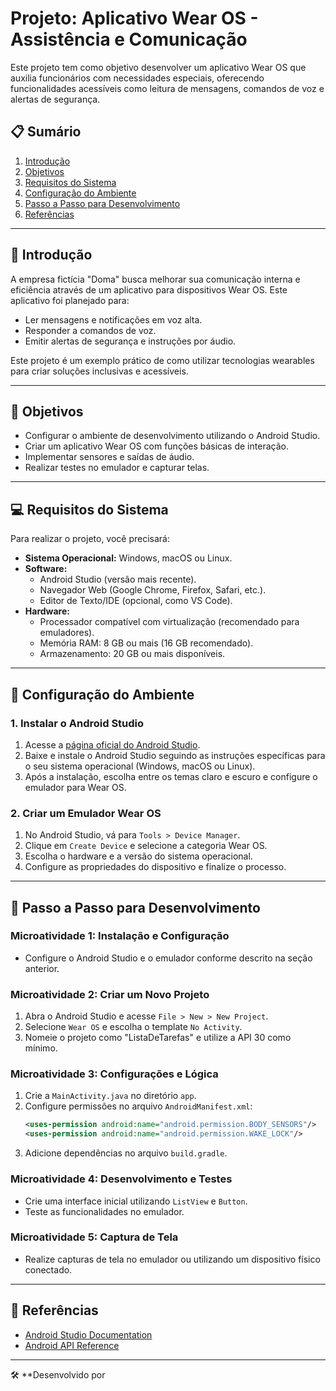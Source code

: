 # Projeto: Aplicativo Wear OS - Assistência e Comunicação

Este projeto tem como objetivo desenvolver um aplicativo Wear OS que auxilia funcionários com necessidades especiais, oferecendo funcionalidades acessíveis como leitura de mensagens, comandos de voz e alertas de segurança.

## 📋 Sumário

1. [Introdução](#introducao)
2. [Objetivos](#objetivos)
3. [Requisitos do Sistema](#requisitos-do-sistema)
4. [Configuração do Ambiente](#configuracao-do-ambiente)
5. [Passo a Passo para Desenvolvimento](#passo-a-passo-para-desenvolvimento)
6. [Referências](#referencias)

---

<a name="introducao"></a>
## 📝 Introdução

A empresa fictícia "Doma" busca melhorar sua comunicação interna e eficiência através de um aplicativo para dispositivos Wear OS. Este aplicativo foi planejado para:

- Ler mensagens e notificações em voz alta.
- Responder a comandos de voz.
- Emitir alertas de segurança e instruções por áudio.

Este projeto é um exemplo prático de como utilizar tecnologias wearables para criar soluções inclusivas e acessíveis.

---

<a name="objetivos"></a>
## 🎯 Objetivos

- Configurar o ambiente de desenvolvimento utilizando o Android Studio.
- Criar um aplicativo Wear OS com funções básicas de interação.
- Implementar sensores e saídas de áudio.
- Realizar testes no emulador e capturar telas.

---

<a name="requisitos-do-sistema"></a>
## 💻 Requisitos do Sistema

Para realizar o projeto, você precisará:

- **Sistema Operacional:** Windows, macOS ou Linux.
- **Software:**
  - Android Studio (versão mais recente).
  - Navegador Web (Google Chrome, Firefox, Safari, etc.).
  - Editor de Texto/IDE (opcional, como VS Code).
- **Hardware:**
  - Processador compatível com virtualização (recomendado para emuladores).
  - Memória RAM: 8 GB ou mais (16 GB recomendado).
  - Armazenamento: 20 GB ou mais disponíveis.

---

<a name="configuracao-do-ambiente"></a>
## 🔧 Configuração do Ambiente

### 1. Instalar o Android Studio

1. Acesse a [página oficial do Android Studio](https://developer.android.com/studio?hl=pt-br#get-android-studio).
2. Baixe e instale o Android Studio seguindo as instruções específicas para o seu sistema operacional (Windows, macOS ou Linux).
3. Após a instalação, escolha entre os temas claro e escuro e configure o emulador para Wear OS.

### 2. Criar um Emulador Wear OS

1. No Android Studio, vá para `Tools > Device Manager`.
2. Clique em `Create Device` e selecione a categoria Wear OS.
3. Escolha o hardware e a versão do sistema operacional.
4. Configure as propriedades do dispositivo e finalize o processo.

---

<a name="passo-a-passo-para-desenvolvimento"></a>
## 🚀 Passo a Passo para Desenvolvimento

### Microatividade 1: Instalação e Configuração
- Configure o Android Studio e o emulador conforme descrito na seção anterior.

### Microatividade 2: Criar um Novo Projeto
1. Abra o Android Studio e acesse `File > New > New Project`.
2. Selecione `Wear OS` e escolha o template `No Activity`.
3. Nomeie o projeto como "ListaDeTarefas" e utilize a API 30 como mínimo.

### Microatividade 3: Configurações e Lógica
1. Crie a `MainActivity.java` no diretório `app`.
2. Configure permissões no arquivo `AndroidManifest.xml`:
   ```xml
   <uses-permission android:name="android.permission.BODY_SENSORS"/>
   <uses-permission android:name="android.permission.WAKE_LOCK"/>
   ```
3. Adicione dependências no arquivo `build.gradle`.

### Microatividade 4: Desenvolvimento e Testes
- Crie uma interface inicial utilizando `ListView` e `Button`.
- Teste as funcionalidades no emulador.

### Microatividade 5: Captura de Tela
- Realize capturas de tela no emulador ou utilizando um dispositivo físico conectado.

---

<a name="referencias"></a>
## 📌 Referências

- [Android Studio Documentation](https://developer.android.com/studio?hl=pt-br)
- [Android API Reference](https://developer.android.com/reference)

---

🛠️ **Desenvolvido por


